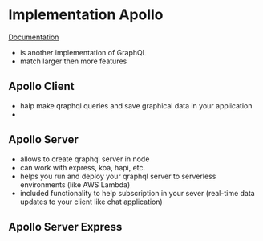 # Implementation Apollo

[Documentation](https://www.apollographql.com/)

- is another implementation of GraphQL
- match larger then more features

## Apollo Client

- halp make qraphql queries and save graphical data in your application
-

## Apollo Server

- allows to create qraphql server in node
- can work with express, koa, hapi, etc.
- helps you run and deploy your qraphql server to serverless environments (like AWS Lambda)
- included functionality to help subscription in your sever (real-time data updates to your client like chat application)

## Apollo Server Express
